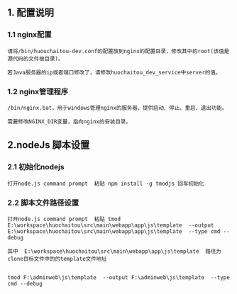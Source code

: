 ## 1. 配置说明
### 1.1 nginx配置
	
	请将/bin/huouchaitou-dev.conf的配置放到nginx的配置目录，修改其中的root(该值是源代码的文件根目录)。

	若Java服务器的ip或者端口修改了，请修改huochaitou_dev_service中server的值。

### 1.2 nginx管理程序
	
	/bin/nginx.bat，用于windows管理nginx的服务器，提供启动、停止、重启、退出功能。

	需要修改NGINX_DIR变量，指向nginx的安装目录。

## 2.nodeJs 脚本设置
### 2.1 初始化nodejs
	
	打开node.js command prompt  粘贴 npm install -g tmodjs 回车初始化

### 2.2 脚本文件路径设置

	打开node.js command prompt  粘贴 tmod E:\workspace\huochaitou\src\main\webapp\app\js\template  --output E:\workspace\huochaitou\src\main\webapp\app\js\template  --type cmd --debug  

	其中  E:\workspace\huochaitou\src\main\webapp\app\js\template  路径为clone目标文件中的的template文件地址


	tmod F:\adminweb\js\template  --output F:\adminweb\js\template  --type cmd --debug
